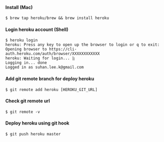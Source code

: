 #### Install (Mac)
```
$ brew tap heroku/brew && brew install heroku
```

#### Login heroku account (Shell)
```
$ heroku login
heroku: Press any key to open up the browser to login or q to exit: 
Opening browser to https://cli-auth.heroku.com/auth/browser/XXXXXXXXXXXX
heroku: Waiting for login... ⣷
Logging in... done
Logged in as suhan.lee.k@gmail.com
```

#### Add git remote branch for deploy heroku 
```
$ git remote add heroku [HEROKU_GIT_URL]
```

#### Check git remote url
```
$ git remote -v
```

#### Deploy heroku using git hook
```
$ git push heroku master
```
